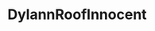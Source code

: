 ---
title: DylannRoofInnocent
crosslinks:
- redditrequest
- Destiny
- assholes
- AsABlackMan
- topnotchshitposting
---